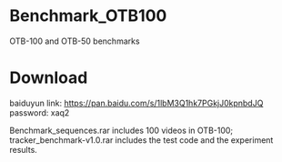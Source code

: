 # Benchmark_OTB100
OTB-100 and OTB-50 benchmarks

# Download
baiduyun link: https://pan.baidu.com/s/1lbM3Q1hk7PGkjJ0kpnbdJQ
               password: xaq2

Benchmark_sequences.rar includes 100 videos in OTB-100;
tracker_benchmark-v1.0.rar includes the test code and the experiment results.
